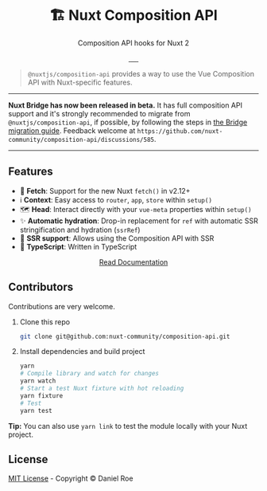 <h1 align="center">🏗️ Nuxt Composition API</h1>
<p align="center">Composition API hooks for Nuxt 2</p>

<p align="center">
<a href="https://npmjs.com/package/@nuxtjs/composition-api">
    <img alt="" src="https://img.shields.io/npm/v/@nuxtjs/composition-api/latest.svg?style=flat-square">
</a>
<a href="https://bundlephobia.com/result?p=@nuxtjs/composition-api">
    <img alt="" src="https://img.shields.io/bundlephobia/minzip/@nuxtjs/composition-api?style=flat-square">
</a>
<a href="https://npmjs.com/package/@nuxtjs/composition-api">
    <img alt="" src="https://img.shields.io/npm/dt/@nuxtjs/composition-api.svg?style=flat-square">
</a>
<a href="https://lgtm.com/projects/g/nuxt-community/composition-api">
    <img alt="" src="https://img.shields.io/lgtm/alerts/github/nuxt-community/composition-api?style=flat-square">
</a>
<a href="https://lgtm.com/projects/g/nuxt-community/composition-api">
    <img alt="" src="https://img.shields.io/lgtm/grade/javascript/github/nuxt-community/composition-api?style=flat-square">
</a>
<a href="https://david-dm.org/nuxt-community/composition-api">
    <img alt="" src="https://img.shields.io/david/nuxt-community/composition-api.svg?style=flat-square">
</a>
</p>

> `@nuxtjs/composition-api` provides a way to use the Vue Composition API with Nuxt-specific features.

---

**Nuxt Bridge has now been released in beta.** It has full composition API support and it's strongly recommended to migrate from `@nuxtjs/composition-api`, if possible, by following the steps in [the Bridge migration guide](https://nuxt.com/docs/bridge/overview). Feedback welcome at `https://github.com/nuxt-community/composition-api/discussions/585`.

---

## Features

- 🏃 **Fetch**: Support for the new Nuxt `fetch()` in v2.12+
- ℹ️ **Context**: Easy access to `router`, `app`, `store` within `setup()`
- 🗺️ **Head**: Interact directly with your `vue-meta` properties within `setup()`
- ✨ **Automatic hydration**: Drop-in replacement for `ref` with automatic SSR stringification and hydration (`ssrRef`)
- 📝 **SSR support**: Allows using the Composition API with SSR
- 💪 **TypeScript**: Written in TypeScript

<p align="center">
<a href="https://composition-api.nuxtjs.org/">Read Documentation</a>
</p>

## Contributors

Contributions are very welcome.

1. Clone this repo

   ```bash
   git clone git@github.com:nuxt-community/composition-api.git
   ```

2. Install dependencies and build project

   ```bash
   yarn
   # Compile library and watch for changes
   yarn watch
   # Start a test Nuxt fixture with hot reloading
   yarn fixture
   # Test
   yarn test
   ```

**Tip:** You can also use `yarn link` to test the module locally with your Nuxt project.

## License

[MIT License](./LICENCE) - Copyright &copy; Daniel Roe
